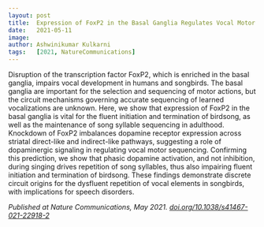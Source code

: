 ```yaml
---
layout: post
title:  Expression of FoxP2 in the Basal Ganglia Regulates Vocal Motor Sequences in the Adult Songbird
date:   2021-05-11
image:
author: Ashwinikumar Kulkarni
tags:   [2021, NatureCommunications]
---
```

<!-- ![post-thumb]({{site.baseurl}}/assets/images/blog/post-1.jpg){:class="img-fluid rounded float-left mr-5 mb-4"} -->


<!-- **Sleep abnormalities are associated with long-term changes in brain function. The authors of this study investigated the transcriptional changes in frontal cortex that accompany sleep loss in mice in order to gain insight into the molecular basis of these plasticity changes. The key results reveal transcriptional mechanisms that underlie changes in brain function with sleep deprivation and strong functional evidence of a role for MEF2C in the regulation of synaptic plasticity and sleep homeostasis.** -->

Disruption of the transcription factor FoxP2, which is enriched in the basal ganglia, impairs vocal development in humans and songbirds. The basal ganglia are important for the selection and sequencing of motor actions, but the circuit mechanisms governing accurate sequencing of learned vocalizations are unknown. Here, we show that expression of FoxP2 in the basal ganglia is vital for the fluent initiation and termination of birdsong, as well as the maintenance of song syllable sequencing in adulthood. Knockdown of FoxP2 imbalances dopamine receptor expression across striatal direct-like and indirect-like pathways, suggesting a role of dopaminergic signaling in regulating vocal motor sequencing. Confirming this prediction, we show that phasic dopamine activation, and not inhibition, during singing drives repetition of song syllables, thus also impairing fluent initiation and termination of birdsong. These findings demonstrate discrete circuit origins for the dysfluent repetition of vocal elements in songbirds, with implications for speech disorders.

*Published at Nature Communications, May 2021. <a target="_blank" href="https://doi.org/10.1038/s41467-021-22918-2">doi.org/10.1038/s41467-021-22918-2</a>*
